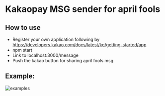 # Kakaopay MSG sender for april fools
## How to use
- Register your own application following by https://developers.kakao.com/docs/latest/ko/getting-started/app
- npm start
- Link to localhost:3000/message
- Push the kakao button for sharing april fools msg
## Example:
![examples](https://user-images.githubusercontent.com/23085171/96181538-23b84f00-0f6f-11eb-8d5a-19ab01754e27.PNG)